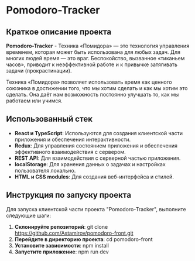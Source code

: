 # Pomodoro-Tracker

## Краткое описание проекта
**Pomodoro-Tracker** - Техника «Помидора» — это технология управления временем, которая может быть использована для любых задач. Для многих людей время — это враг. Беспокойство, вызванное «тиканьем часов», приводит к неэффективной работе и к привычке затягивать задачи (прокрастинации).

Техника «Помидора» позволяет использовать время как ценного союзника в достижении того, что мы хотим сделать и как мы хотим это сделать. Она даёт нам возможность постоянно улучшать то, как мы работаем или учимся.

## Использованный стек
- **React и TypeScript**: Используются для создания клиентской части приложения и обеспечения интерактивности.
- **Redux**: Для управления состоянием приложения и обеспечения эффективного взаимодействия с сервером.
- **REST API**: Для взаимодействия с серверной частью приложения.
- **localStorage**: Для хранения данных о задачах и настройках пользователя локально.
- **HTML и CSS modules**: Для создания веб-интерфейса и стилей.

## Инструкция по запуску проекта
Для запуска клиентской части проекта "Pomodoro-Tracker", выполните следующие шаги:

1. **Склонируйте репозиторий**: git clone https://github.com/Astamirov/pomodoro-front.git
2. **Перейдите в директорию проекта**: cd pomodoro-front
3. **Установите зависимости**: npm install
4. **Запустите приложение**: npm run dev
